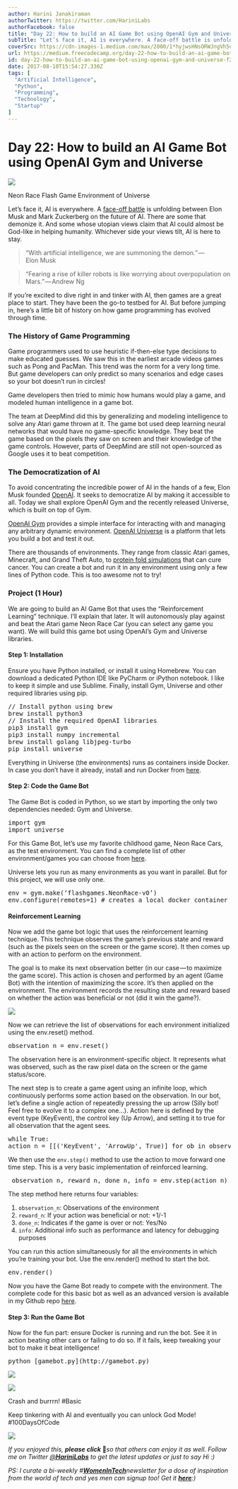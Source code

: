 ```yaml
---
author: Harini Janakiraman
authorTwitter: https://twitter.com/HariniLabs
authorFacebook: false
title: "Day 22: How to build an AI Game Bot using OpenAI Gym and Universe"
subTitle: "Let’s face it, AI is everywhere. A face-off battle is unfolding between Elon Musk and Mark Zuckerberg on the future of AI. There are some..."
coverSrc: https://cdn-images-1.medium.com/max/2000/1*hyjwsHNsORWJngVh5uKx8g.jpeg
url: https://medium.freecodecamp.org/day-22-how-to-build-an-ai-game-bot-using-openai-gym-and-universe-f2eb9bfbb40a
id: day-22-how-to-build-an-ai-game-bot-using-openai-gym-and-universe-f2eb9bfbb40a
date: 2017-08-10T15:54:27.330Z
tags: [
  "Artificial Intelligence",
  "Python",
  "Programming",
  "Technology",
  "Startup"
]
---
```

# Day 22: How to build an AI Game Bot using OpenAI Gym and Universe







![](https://cdn-images-1.medium.com/max/2000/1*hyjwsHNsORWJngVh5uKx8g.jpeg)

Neon Race Flash Game Environment of Universe







Let’s face it, AI is everywhere. A [face-off battle](https://www.recode.net/2017/7/25/16026184/mark-zuckerberg-artificial-intelligence-elon-musk-ai-argument-twitter) is unfolding between Elon Musk and Mark Zuckerberg on the future of AI. There are some that demonize it. And some whose utopian views claim that AI could almost be God-like in helping humanity. Whichever side your views tilt, AI is here to stay.

> “With artificial intelligence, we are summoning the demon.” — Elon Musk

> “Fearing a rise of killer robots is like worrying about overpopulation on Mars.” — Andrew Ng

If you’re excited to dive right in and tinker with AI, then games are a great place to start. They have been the go-to testbed for AI. But before jumping in, here’s a little bit of history on how game programming has evolved through time.

### The History of Game Programming

Game programmers used to use heuristic if-then-else type decisions to make educated guesses. We saw this in the earliest arcade videos games such as Pong and PacMan. This trend was the norm for a very long time. But game developers can only predict so many scenarios and edge cases so your bot doesn’t run in circles!

Game developers then tried to mimic how humans would play a game, and modeled human intelligence in a game bot.

The team at DeepMind did this by generalizing and modeling intelligence to solve any Atari game thrown at it. The game bot used deep learning neural networks that would have no game-specific knowledge. They beat the game based on the pixels they saw on screen and their knowledge of the game controls. However, parts of DeepMind are still not open-sourced as Google uses it to beat competition.

### The Democratization of AI

To avoid concentrating the incredible power of AI in the hands of a few, Elon Musk founded [OpenAI](https://openai.com/). It seeks to democratize AI by making it accessible to all. Today we shall explore OpenAI Gym and the recently released Universe, which is built on top of Gym.

[OpenAI Gym](https://gym.openai.com/) provides a simple interface for interacting with and managing any arbitrary dynamic environment. [OpenAI Universe](https://universe.openai.com/) is a platform that lets you build a bot and test it out.

There are thousands of environments. They range from classic Atari games, Minecraft, and Grand Theft Auto, to [protein fold simulations](https://fold.it/portal/) that can cure cancer. You can create a bot and run it in any environment using only a few lines of Python code. This is too awesome not to try!

### Project (1 Hour)

We are going to build an AI Game Bot that uses the “Reinforcement Learning” technique. I’ll explain that later. It will autonomously play against and beat the Atari game Neon Race Car (you can select any game you want). We will build this game bot using OpenAI’s Gym and Universe libraries.

#### Step 1: Installation

Ensure you have Python installed, or install it using Homebrew. You can download a dedicated Python IDE like PyCharm or iPython notebook. I like to keep it simple and use Sublime. Finally, install Gym, Universe and other required libraries using pip.

<pre name="aafa" id="aafa" class="graf graf--pre graf-after--p">// Install python using brew  
brew install python3  
// Install the required OpenAI libraries  
pip3 install gym  
pip3 install numpy incremental  
brew install golang libjpeg-turbo   
pip install universe</pre>

Everything in Universe (the environments) runs as containers inside Docker. In case you don’t have it already, install and run Docker from [here](https://docs.docker.com/docker-for-mac/).

#### Step 2: Code the Game Bot

The Game Bot is coded in Python, so we start by importing the only two dependencies needed: Gym and Universe.

<pre name="e0ce" id="e0ce" class="graf graf--pre graf-after--p">import gym  
import universe</pre>

For this Game Bot, let’s use my favorite childhood game, Neon Race Cars, as the test environment. You can find a complete list of other environment/games you can choose from [here](https://universe.openai.com/envs).

Universe lets you run as many environments as you want in parallel. But for this project, we will use only one.

<pre name="1ad1" id="1ad1" class="graf graf--pre graf-after--p">env = gym.make(‘flashgames.NeonRace-v0’)  
env.configure(remotes=1) # creates a local docker container</pre>

#### **Reinforcement Learning**

Now we add the game bot logic that uses the reinforcement learning technique. This technique observes the game’s previous state and reward (such as the pixels seen on the screen or the game score). It then comes up with an action to perform on the environment.

The goal is to make its next observation better (in our case — to maximize the game score). This action is chosen and performed by an agent (Game Bot) with the intention of maximizing the score. It’s then applied on the environment. The environment records the resulting state and reward based on whether the action was beneficial or not (did it win the game?).



![](https://cdn-images-1.medium.com/max/1600/1*hfuWJ7CeLlA57KMXDQaJrw.jpeg)



Now we can retrieve the list of observations for each environment initialized using the env.reset() method.

<pre name="f371" id="f371" class="graf graf--pre graf-after--p">observation_n = env.reset()</pre>

The observation here is an environment-specific object. It represents what was observed, such as the raw pixel data on the screen or the game status/score.

The next step is to create a game agent using an infinite loop, which continuously performs some action based on the observation. In our bot, let’s define a single action of repeatedly pressing the up arrow (Silly bot! Feel free to evolve it to a complex one…). Action here is defined by the event type (KeyEvent), the control key (Up Arrow), and setting it to true for all observation that the agent sees.

<pre name="4272" id="4272" class="graf graf--pre graf-after--p">while True:  
action_n = [[('KeyEvent', 'ArrowUp', True)] for ob in observation_n]</pre>

We then use the `env.step()` method to use the action to move forward one time step. This is a very basic implementation of reinforced learning.

<pre name="c49b" id="c49b" class="graf graf--pre graf-after--p"> observation_n, reward_n, done_n, info = env.step(action_n)</pre>

The step method here returns four variables:

1.  `observation_n`: Observations of the environment
2.  `reward_n`: If your action was beneficial or not: +1/-1
3.  `done_n`: Indicates if the game is over or not: Yes/No
4.  `info`: Additional info such as performance and latency for debugging purposes

You can run this action simultaneously for all the environments in which you’re training your bot. Use the env.render() method to start the bot.

<pre name="8590" id="8590" class="graf graf--pre graf-after--p">env.render()</pre>

Now you have the Game Bot ready to compete with the environment. The complete code for this basic bot as well as an advanced version is available in my Github repo [here](https://github.com/harinij/100DaysOfCode/tree/master/Day%2022).

#### **Step 3: Run the Game Bot**

Now for the fun part: ensure Docker is running and run the bot. See it in action beating other cars or failing to do so. If it fails, keep tweaking your bot to make it beat intelligence!

<pre name="5bbc" id="5bbc" class="graf graf--pre graf-after--p">python [gamebot.py](http://gamebot.py)</pre>







![](https://cdn-images-1.medium.com/max/1600/1*LvfXDY6rwzZ4SIdChQeu1Q.jpeg)





![](https://cdn-images-1.medium.com/max/800/1*YO4H6hltoWwMViXLdKN6iA.gif)

Crash and burrrn! #Basic







Keep tinkering with AI and eventually you can unlock God Mode! #100DaysOfCode



![](https://cdn-images-1.medium.com/max/1600/1*Iy0z2-v8ateYI0mUq49loA.jpeg)



_If you enjoyed this,_ **_please click_ 👏**_so that others can enjoy it as well. Follow me on Twitter_ [_@_**_HariniLabs_**](https://twitter.com/harinilabs) _to get the latest updates or just to say Hi :)_

_PS: I curate a bi-weekly #_[**_WomenInTech_**](http://harinilabs.com/womenintech.html)_newsletter for a dose of inspiration from the world of tech and yes men can signup too! Get it_ [**_here_**](http://harinilabs.com/womenintech.html)_:)_








